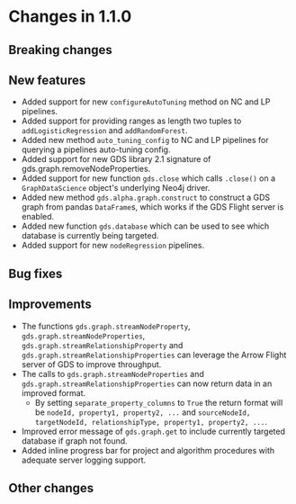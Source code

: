 # Changes in 1.1.0


## Breaking changes
  

## New features

* Added support for new `configureAutoTuning` method on NC and LP pipelines.
* Added support for providing ranges as length two tuples to `addLogisticRegression` and `addRandomForest`.
* Added new method `auto_tuning_config` to NC and LP pipelines for querying a pipelines auto-tuning config.
* Added support for new GDS library 2.1 signature of gds.graph.removeNodeProperties.
* Added support for new function `gds.close` which calls `.close()` on a `GraphDataScience` object's underlying Neo4j driver.
* Added new method `gds.alpha.graph.construct` to construct a GDS graph from pandas `DataFrame`s, which works if the GDS Flight server is enabled.
* Added new function `gds.database` which can be used to see which database is currently being targeted.
* Added support for new `nodeRegression` pipelines.


## Bug fixes


## Improvements

* The functions `gds.graph.streamNodeProperty`, `gds.graph.streamNodeProperties`, `gds.graph.streamRelationshipProperty` and `gds.graph.streamRelationshipProperties` can leverage the Arrow Flight server of GDS to improve throughput.
* The calls to `gds.graph.streamNodeProperties` and `gds.graph.streamRelationshipProperties` can now return data in an improved format.
  * By setting `separate_property_columns`  to `True` the return format will be `nodeId, property1, property2, ...` and `sourceNodeId, targetNodeId, relationshipType, property1, property2, ...`.
* Improved error message of `gds.graph.get` to include currently targeted database if graph not found.
* Added inline progress bar for project and algorithm procedures with adequate server logging support.


## Other changes
